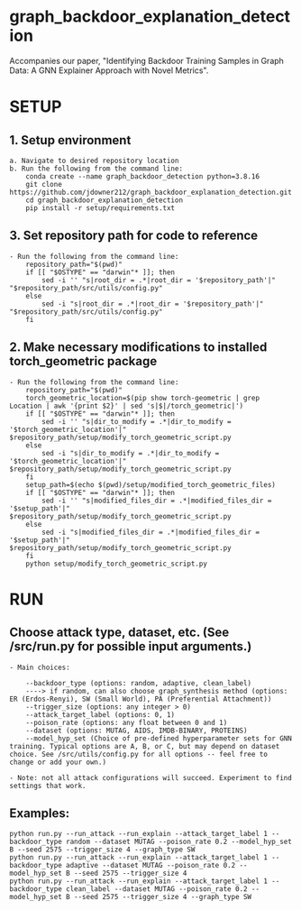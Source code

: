 # graph_backdoor_explanation_detection
Accompanies our paper, "Identifying Backdoor Training Samples in Graph Data: A GNN Explainer Approach with Novel Metrics".


# SETUP

## 1. Setup environment

	a. Navigate to desired repository location
	b. Run the following from the command line:
		conda create --name graph_backdoor_detection python=3.8.16
		git clone https://github.com/jdowner212/graph_backdoor_explanation_detection.git
		cd graph_backdoor_explanation_detection
		pip install -r setup/requirements.txt

## 3. Set repository path for code to reference

	- Run the following from the command line:
		repository_path="$(pwd)"
		if [[ "$OSTYPE" == "darwin"* ]]; then
			sed -i '' "s|root_dir = .*|root_dir = '$repository_path'|" "$repository_path/src/utils/config.py"
		else
			sed -i "s|root_dir = .*|root_dir = '$repository_path'|" "$repository_path/src/utils/config.py"
		fi

## 2. Make necessary modifications to installed torch_geometric package

	- Run the following from the command line: 
		repository_path="$(pwd)"
		torch_geometric_location=$(pip show torch-geometric | grep Location | awk '{print $2}' | sed 's|$|/torch_geometric|')
		if [[ "$OSTYPE" == "darwin"* ]]; then
			sed -i '' "s|dir_to_modify = .*|dir_to_modify = '$torch_geometric_location'|" $repository_path/setup/modify_torch_geometric_script.py
		else
			sed -i "s|dir_to_modify = .*|dir_to_modify = '$torch_geometric_location'|" $repository_path/setup/modify_torch_geometric_script.py
		fi
		setup_path=$(echo $(pwd)/setup/modified_torch_geometric_files)
		if [[ "$OSTYPE" == "darwin"* ]]; then
			sed -i '' "s|modified_files_dir = .*|modified_files_dir = '$setup_path'|" $repository_path/setup/modify_torch_geometric_script.py
		else
			sed -i "s|modified_files_dir = .*|modified_files_dir = '$setup_path'|" $repository_path/setup/modify_torch_geometric_script.py
		fi
		python setup/modify_torch_geometric_script.py
	



# RUN

## Choose attack type, dataset, etc. (See /src/run.py for possible input arguments.)

	- Main choices:

		--backdoor_type (options: random, adaptive, clean_label)
		----> if random, can also choose graph_synthesis method (options: ER (Erdos-Renyi), SW (Small World), PA (Preferential Attachment)) 
		--trigger_size (options: any integer > 0)
		--attack_target_label (options: 0, 1)
		--poison_rate (options: any float between 0 and 1)
		--dataset (options: MUTAG, AIDS, IMDB-BINARY, PROTEINS)
		--model_hyp_set (Choice of pre-defined hyperparameter sets for GNN training. Typical options are A, B, or C, but may depend on dataset choice. See /src/utils/config.py for all options -- feel free to change or add your own.)
   
	- Note: not all attack configurations will succeed. Experiment to find settings that work.

## Examples:

	python run.py --run_attack --run_explain --attack_target_label 1 --backdoor_type random --dataset MUTAG --poison_rate 0.2 --model_hyp_set B --seed 2575 --trigger_size 4 --graph_type SW
	python run.py --run_attack --run_explain --attack_target_label 1 --backdoor_type adaptive --dataset MUTAG --poison_rate 0.2 --model_hyp_set B --seed 2575 --trigger_size 4
	python run.py --run_attack --run_explain --attack_target_label 1 --backdoor_type clean_label --dataset MUTAG --poison_rate 0.2 --model_hyp_set B --seed 2575 --trigger_size 4 --graph_type SW
